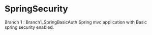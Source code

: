 # SpringSecurity

Branch 1 : Branch1_SpringBasicAuth
	Spring mvc application with Basic spring security enabled.
